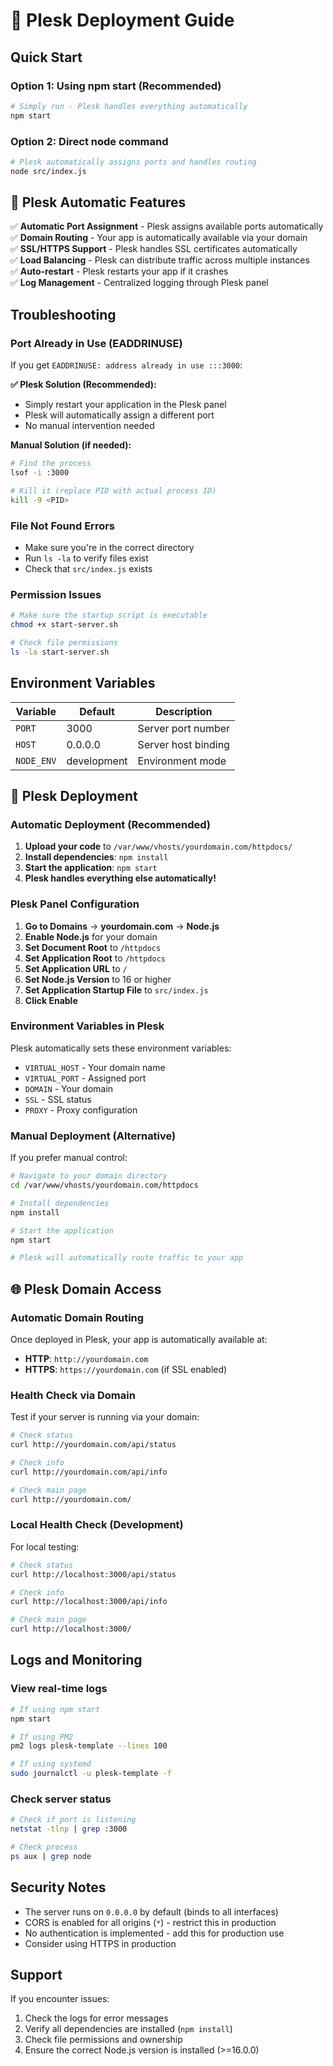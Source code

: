 # 🚀 Plesk Deployment Guide

## Quick Start

### Option 1: Using npm start (Recommended)
```bash
# Simply run - Plesk handles everything automatically
npm start
```

### Option 2: Direct node command
```bash
# Plesk automatically assigns ports and handles routing
node src/index.js
```

## 🎯 Plesk Automatic Features

✅ **Automatic Port Assignment** - Plesk assigns available ports automatically  
✅ **Domain Routing** - Your app is automatically available via your domain  
✅ **SSL/HTTPS Support** - Plesk handles SSL certificates automatically  
✅ **Load Balancing** - Plesk can distribute traffic across multiple instances  
✅ **Auto-restart** - Plesk restarts your app if it crashes  
✅ **Log Management** - Centralized logging through Plesk panel

## Troubleshooting

### Port Already in Use (EADDRINUSE)
If you get `EADDRINUSE: address already in use :::3000`:

**✅ Plesk Solution (Recommended):**
- Simply restart your application in the Plesk panel
- Plesk will automatically assign a different port
- No manual intervention needed

**Manual Solution (if needed):**
```bash
# Find the process
lsof -i :3000

# Kill it (replace PID with actual process ID)
kill -9 <PID>
```

### File Not Found Errors
- Make sure you're in the correct directory
- Run `ls -la` to verify files exist
- Check that `src/index.js` exists

### Permission Issues
```bash
# Make sure the startup script is executable
chmod +x start-server.sh

# Check file permissions
ls -la start-server.sh
```

## Environment Variables

| Variable | Default | Description |
|----------|---------|-------------|
| `PORT` | 3000 | Server port number |
| `HOST` | 0.0.0.0 | Server host binding |
| `NODE_ENV` | development | Environment mode |

## 🚀 Plesk Deployment

### Automatic Deployment (Recommended)
1. **Upload your code** to `/var/www/vhosts/yourdomain.com/httpdocs/`
2. **Install dependencies**: `npm install`
3. **Start the application**: `npm start`
4. **Plesk handles everything else automatically!**

### Plesk Panel Configuration
1. **Go to Domains** → **yourdomain.com** → **Node.js**
2. **Enable Node.js** for your domain
3. **Set Document Root** to `/httpdocs`
4. **Set Application Root** to `/httpdocs`
5. **Set Application URL** to `/`
6. **Set Node.js Version** to 16 or higher
7. **Set Application Startup File** to `src/index.js`
8. **Click Enable**

### Environment Variables in Plesk
Plesk automatically sets these environment variables:
- `VIRTUAL_HOST` - Your domain name
- `VIRTUAL_PORT` - Assigned port
- `DOMAIN` - Your domain
- `SSL` - SSL status
- `PROXY` - Proxy configuration

### Manual Deployment (Alternative)
If you prefer manual control:

```bash
# Navigate to your domain directory
cd /var/www/vhosts/yourdomain.com/httpdocs

# Install dependencies
npm install

# Start the application
npm start

# Plesk will automatically route traffic to your app
```

## 🌐 Plesk Domain Access

### Automatic Domain Routing
Once deployed in Plesk, your app is automatically available at:
- **HTTP**: `http://yourdomain.com`
- **HTTPS**: `https://yourdomain.com` (if SSL enabled)

### Health Check via Domain
Test if your server is running via your domain:
```bash
# Check status
curl http://yourdomain.com/api/status

# Check info
curl http://yourdomain.com/api/info

# Check main page
curl http://yourdomain.com/
```

### Local Health Check (Development)
For local testing:
```bash
# Check status
curl http://localhost:3000/api/status

# Check info
curl http://localhost:3000/api/info

# Check main page
curl http://localhost:3000/
```

## Logs and Monitoring

### View real-time logs
```bash
# If using npm start
npm start

# If using PM2
pm2 logs plesk-template --lines 100

# If using systemd
sudo journalctl -u plesk-template -f
```

### Check server status
```bash
# Check if port is listening
netstat -tlnp | grep :3000

# Check process
ps aux | grep node
```

## Security Notes

- The server runs on `0.0.0.0` by default (binds to all interfaces)
- CORS is enabled for all origins (`*`) - restrict this in production
- No authentication is implemented - add this for production use
- Consider using HTTPS in production

## Support

If you encounter issues:
1. Check the logs for error messages
2. Verify all dependencies are installed (`npm install`)
3. Check file permissions and ownership
4. Ensure the correct Node.js version is installed (>=16.0.0)
